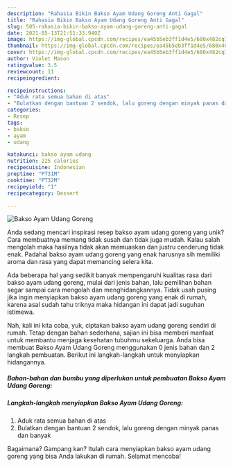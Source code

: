```yaml
---
description: "Rahasia Bikin Bakso Ayam Udang Goreng Anti Gagal"
title: "Rahasia Bikin Bakso Ayam Udang Goreng Anti Gagal"
slug: 505-rahasia-bikin-bakso-ayam-udang-goreng-anti-gagal
date: 2021-05-13T21:51:33.940Z
image: https://img-global.cpcdn.com/recipes/ea45b5eb3ff1d4e5/680x482cq70/bakso-ayam-udang-goreng-foto-resep-utama.jpg
thumbnail: https://img-global.cpcdn.com/recipes/ea45b5eb3ff1d4e5/680x482cq70/bakso-ayam-udang-goreng-foto-resep-utama.jpg
cover: https://img-global.cpcdn.com/recipes/ea45b5eb3ff1d4e5/680x482cq70/bakso-ayam-udang-goreng-foto-resep-utama.jpg
author: Violet Mason
ratingvalue: 3.5
reviewcount: 11
recipeingredient:

recipeinstructions:
- "Aduk rata semua bahan di atas"
- "Bulatkan dengan bantuan 2 sendok, lalu goreng dengan minyak panas dan banyak"
categories:
- Resep
tags:
- bakso
- ayam
- udang

katakunci: bakso ayam udang 
nutrition: 225 calories
recipecuisine: Indonesian
preptime: "PT31M"
cooktime: "PT32M"
recipeyield: "1"
recipecategory: Dessert

---
```



![Bakso Ayam Udang Goreng](https://img-global.cpcdn.com/recipes/ea45b5eb3ff1d4e5/680x482cq70/bakso-ayam-udang-goreng-foto-resep-utama.jpg)

Anda sedang mencari inspirasi resep bakso ayam udang goreng yang unik? Cara membuatnya memang tidak susah dan tidak juga mudah. Kalau salah mengolah maka hasilnya tidak akan memuaskan dan justru cenderung tidak enak. Padahal bakso ayam udang goreng yang enak harusnya sih memiliki aroma dan rasa yang dapat memancing selera kita.



Ada beberapa hal yang sedikit banyak mempengaruhi kualitas rasa dari bakso ayam udang goreng, mulai dari jenis bahan, lalu pemilihan bahan segar sampai cara mengolah dan menghidangkannya. Tidak usah pusing jika ingin menyiapkan bakso ayam udang goreng yang enak di rumah, karena asal sudah tahu triknya maka hidangan ini dapat jadi suguhan istimewa.


Nah, kali ini kita coba, yuk, ciptakan bakso ayam udang goreng sendiri di rumah. Tetap dengan bahan sederhana, sajian ini bisa memberi manfaat untuk membantu menjaga kesehatan tubuhmu sekeluarga. Anda bisa membuat Bakso Ayam Udang Goreng menggunakan 0 jenis bahan dan 2 langkah pembuatan. Berikut ini langkah-langkah untuk menyiapkan hidangannya.

<!--inarticleads1-->

##### Bahan-bahan dan bumbu yang diperlukan untuk pembuatan Bakso Ayam Udang Goreng:





<!--inarticleads2-->

##### Langkah-langkah menyiapkan Bakso Ayam Udang Goreng:

1. Aduk rata semua bahan di atas
1. Bulatkan dengan bantuan 2 sendok, lalu goreng dengan minyak panas dan banyak




Bagaimana? Gampang kan? Itulah cara menyiapkan bakso ayam udang goreng yang bisa Anda lakukan di rumah. Selamat mencoba!
